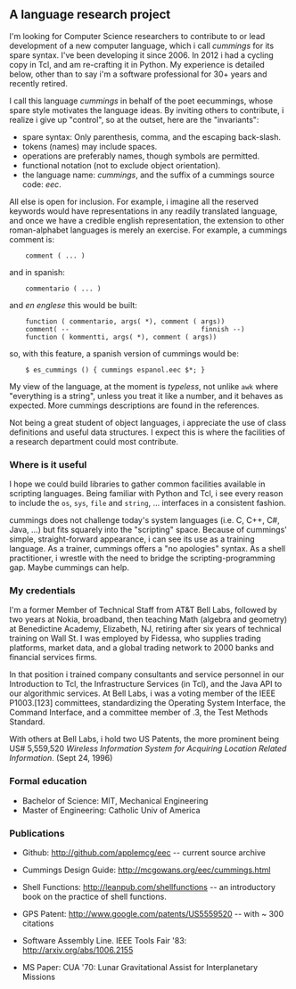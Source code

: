 
## A language research project

I'm looking for Computer Science  researchers to contribute to or lead
development of  a new computer  language, which i call  _cummings_ for
its spare syntax.  I've been developing  it since 2006.  In 2012 i had
a cycling copy in Tcl, and am re-crafting it in Python.  My experience
is detailed below,  other than to say i'm a  software professional for
30+ years and recently retired.

I  call this  language _cummings_  in behalf  of the  poet eecummings,
whose spare style motivates the language ideas.  By inviting others to
contribute, i realize i give up  "control", so at the outset, here are
the "invariants":

* spare syntax:  Only parenthesis, comma, and the escaping back-slash.
* tokens (names) may include spaces.
* operations are preferably names, though symbols are permitted.
* functional notation (not to exclude object orientation).
* the language name: _cummings_, and the suffix of a cummings source
  code:  _eec_.

All  else is  open  for  inclusion. For  example,  i  imagine all  the
reserved keywords would have representations in any readily translated
language,  and once  we have  a credible  english representation,  the
extension  to other  roman-alphabet languages  is merely  an exercise.
For example, a cummings comment is:
  
        comment ( ... )

and in spanish:

        commentario ( ... )

and _en englese_ this would be built:

        function ( commentario, args( *), comment ( args))
        comment( --                                 finnish	--)
        function ( kommentti, args( *), comment ( args)) 

so, with this feature, a spanish version of cummings would be:

        $ es_cummings () { cummings espanol.eec $*; }

My view of the language, at the moment is _typeless_, not unlike `awk`
where "everything is a string", unless you treat it like a number, and
it behaves as expected.   More cummings descriptions are  found in the
references.

Not being a great student of object languages, i appreciate the use of
class definitions and useful data  structures.  I expect this is where
the facilities of a research department could most contribute.

### Where is it useful

I hope we could build  libraries to gather common facilities available
in scripting  languages.  Being  familiar with Python  and Tcl,  i see
every  reason  to  include  the  `os`,  `sys`,  `file`  and  `string`,
... interfaces in a consistent fashion.

cummings does  not challenge today's  system languages (i.e.   C, C++,
C#, Java, ...)  but fits squarely into the "scripting" space.  Because
of cummings' simple, straight-forward appearance, i can see its use as
a training language.   As a trainer, cummings offers  a "no apologies"
syntax.  As  a shell practitioner, i  wrestle with the need  to bridge
the scripting-programming gap. Maybe cummings can help.

### My credentials

I'm a former  Member of Technical Staff from AT&T  Bell Labs, followed
by  two years  at Nokia,  broadband, then  teaching Math  (algebra and
geometry) at  Benedictine Academy,  Elizabeth, NJ, retiring  after six
years of  technical training on Wall  St.  I was employed  by Fidessa,
who  supplies trading  platforms, market  data, and  a global  trading
network to 2000 banks and financial services firms.

In that position  i trained company consultants  and service personnel
in our Introduction to Tcl,  the Infrastructure Services (in Tcl), and
the  Java API  to our  algorithmic services.   At Bell  Labs, i  was a
voting member  of the  IEEE P1003.[123] committees,  standardizing the
Operating  System Interface,  the Command  Interface, and  a committee
member of .3, the Test Methods Standard.

With others  at Bell Labs, i  hold two US Patents,  the more prominent
being  US#  5,559,520  _Wireless   Information  System  for  Acquiring
Location Related Information_. (Sept 24, 1996)

### Formal education

* Bachelor of Science: MIT, Mechanical Engineering
* Master of Engineering: Catholic Univ of America

### Publications

* Github:  http://github.com/applemcg/eec  -- current source archive

* Cummings Design Guide: http://mcgowans.org/eec/cummings.html

* Shell Functions: http://leanpub.com/shellfunctions -- an introductory
  book on the practice of shell functions.

* GPS Patent: http://www.google.com/patents/US5559520 -- with ~ 300 citations

* Software Assembly Line. IEEE Tools Fair '83: http://arxiv.org/abs/1006.2155

* MS Paper: CUA '70: Lunar Gravitational Assist for Interplanetary Missions



